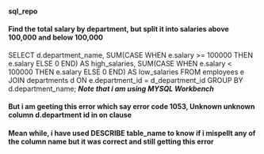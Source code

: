 #### sql_repo
#### Find the total salary by department, but split it into salaries above 100,000 and below 100,000

SELECT 
		d.department_name,
		SUM(CASE WHEN e.salary >= 100000 THEN e.salary ELSE 0 END) AS high_salaries,
    	SUM(CASE WHEN e.salary < 100000 THEN e.salary ELSE 0 END) AS low_salaries
FROM employees e
JOIN departments d
ON e.department_id = d_department_id
GROUP BY d.department_name;
***Note that i am using MYSQL Workbench***
#### But i am geeting this error which say error code 1053, Unknown unknown column d.department id in on clause
#### Mean while, i have used DESCRIBE table_name to know if i mispellt any of the column name but it was correct and still getting this error
